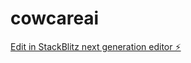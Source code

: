 # cowcareai

[Edit in StackBlitz next generation editor ⚡️](https://stackblitz.com/~/github.com/Shobhitha-B/cowcareai)